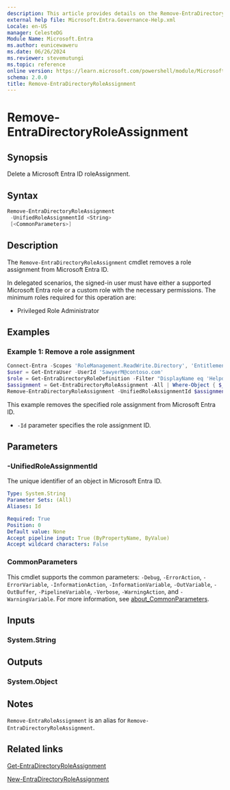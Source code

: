 ```yaml
---
description: This article provides details on the Remove-EntraDirectoryRoleAssignment command.
external help file: Microsoft.Entra.Governance-Help.xml
Locale: en-US
manager: CelesteDG
Module Name: Microsoft.Entra
ms.author: eunicewaweru
ms.date: 06/26/2024
ms.reviewer: stevemutungi
ms.topic: reference
online version: https://learn.microsoft.com/powershell/module/Microsoft.Entra/Remove-EntraDirectoryRoleAssignment
schema: 2.0.0
title: Remove-EntraDirectoryRoleAssignment
---
```


# Remove-EntraDirectoryRoleAssignment

## Synopsis

Delete a Microsoft Entra ID roleAssignment.

## Syntax

```powershell
Remove-EntraDirectoryRoleAssignment
 -UnifiedRoleAssignmentId <String>
 [<CommonParameters>]
```

## Description

The `Remove-EntraDirectoryRoleAssignment` cmdlet removes a role assignment from Microsoft Entra ID.

In delegated scenarios, the signed-in user must have either a supported Microsoft Entra role or a custom role with the necessary permissions. The minimum roles required for this operation are:

- Privileged Role Administrator

## Examples

### Example 1: Remove a role assignment

```powershell
Connect-Entra -Scopes 'RoleManagement.ReadWrite.Directory', 'EntitlementManagement.ReadWrite.All'1
$user = Get-EntraUser -UserId 'SawyerM@contoso.com'
$role = Get-EntraDirectoryRoleDefinition -Filter "DisplayName eq 'Helpdesk Administrator'"
$assignment = Get-EntraDirectoryRoleAssignment -All | Where-Object { $_.principalId -eq $user.Id -AND $_.RoleDefinitionId -eq $role.Id }
Remove-EntraDirectoryRoleAssignment -UnifiedRoleAssignmentId $assignment.Id
```

This example removes the specified role assignment from Microsoft Entra ID.

- `-Id` parameter specifies the role assignment ID.

## Parameters

### -UnifiedRoleAssignmentId

The unique identifier of an object in Microsoft Entra ID.

```yaml
Type: System.String
Parameter Sets: (All)
Aliases: Id

Required: True
Position: 0
Default value: None
Accept pipeline input: True (ByPropertyName, ByValue)
Accept wildcard characters: False
```

### CommonParameters

This cmdlet supports the common parameters: `-Debug`, `-ErrorAction`, `-ErrorVariable`, `-InformationAction`, `-InformationVariable`, `-OutVariable`, `-OutBuffer`, `-PipelineVariable`, `-Verbose`, `-WarningAction`, and `-WarningVariable`. For more information, see [about_CommonParameters](https://go.microsoft.com/fwlink/?LinkID=113216).

## Inputs

### System.String

## Outputs

### System.Object

## Notes

`Remove-EntraRoleAssignment` is an alias for `Remove-EntraDirectoryRoleAssignment`.

## Related links

[Get-EntraDirectoryRoleAssignment](Get-EntraDirectoryRoleAssignment.md)

[New-EntraDirectoryRoleAssignment](New-EntraDirectoryRoleAssignment.md)
